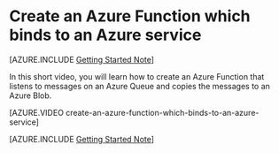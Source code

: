<properties
   pageTitle="Create an Azure Function which binds to an Azure service | Microsoft Azure"
   description="Build an Azure Function, a serverless application, which interacts with other Azure Services."
   services="functions"
   documentationCenter="dev-center-name"
   authors="yochay"
   manager="manager-alias"
   editor=""
   tags=""
   keywords="azure functions, functions, event processing, webhooks, dynamic compute, serverless architecture"/>

<tags
   ms.service="functions"
   ms.devlang="multiple"
   ms.topic="get-started-article"
   ms.tgt_pltfrm="multiple"
   ms.workload="na"
   ms.date="03/09/2016"
   ms.author="yochayk@microsoft.com"/>
   
# <a name="create-an-azure-function-which-binds-to-an-azure-service"></a>Create an Azure Function which binds to an Azure service
   
[AZURE.INCLUDE [Getting Started Note](../../includes/functions-getting-started.md)]

In this short video, you will learn how to create an Azure Function that listens to messages on an Azure Queue and copies the messages to an Azure Blob. 

[AZURE.VIDEO create-an-azure-function-which-binds-to-an-azure-service]
&nbsp;

[AZURE.INCLUDE [Getting Started Note](../../includes/functions-get-help.md)]